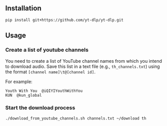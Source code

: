 ## Installation
```shell
pip install git+https://github.com/yt-dlp/yt-dlp.git
```

## Usage
### Create a list of youtube channels
You need to create a list of YouTube channel names from which you intend to download audio. Save this list in a text file (e.g., `th_channels.txt`) using the format `[channel name]\t@[channel id]`.

For example:
```
Youth With You  @iQIYIYouthWithYou
KUN  @kun_global
```

### Start the download process
```
./download_from_youtube_channels.sh channels.txt ~/download th
```
